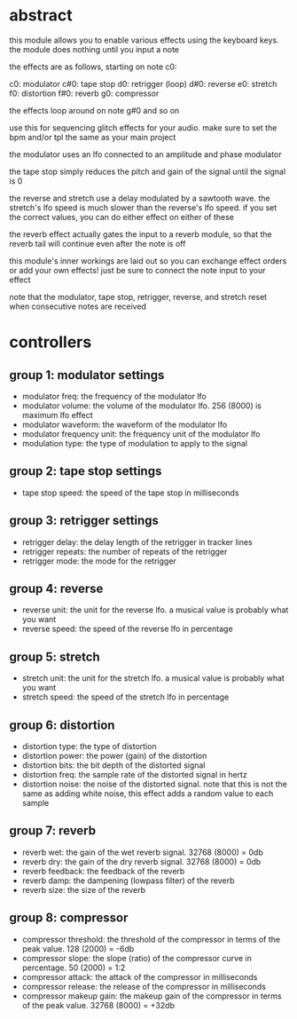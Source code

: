 # abstract

this module allows you to enable various effects using the keyboard keys. the module does nothing until you input a note

the effects are as follows, starting on note c0:

c0: modulator
c#0: tape stop
d0: retrigger (loop)
d#0: reverse
e0: stretch
f0: distortion
f#0: reverb
g0: compressor

the effects loop around on note g#0 and so on

use this for sequencing glitch effects for your audio. make sure to set the bpm and/or tpl the same as your main project

the modulator uses an lfo connected to an amplitude and phase modulator

the tape stop simply reduces the pitch and gain of the signal until the signal is 0

the reverse and stretch use a delay modulated by a sawtooth wave. the stretch's lfo speed is much slower than the reverse's lfo speed. if you set the correct values, you can do either effect on either of these

the reverb effect actually gates the input to a reverb module, so that the reverb tail will continue even after the note is off

this module's inner workings are laid out so you can exchange effect orders or add your own effects! just be sure to connect the note input to your effect

note that the modulator, tape stop, retrigger, reverse, and stretch reset when consecutive notes are received

# controllers

## group 1: modulator settings

- modulator freq: the frequency of the modulator lfo
- modulator volume: the volume of the modulator lfo. 256 (8000) is maximum lfo effect
- modulator waveform: the waveform of the modulator lfo
- modulator frequency unit: the frequency unit of the modulator lfo
- modulation type: the type of modulation to apply to the signal

## group 2: tape stop settings

- tape stop speed: the speed of the tape stop in milliseconds

## group 3: retrigger settings

- retrigger delay: the delay length of the retrigger in tracker lines
- retrigger repeats: the number of repeats of the retrigger
- retrigger mode: the mode for the retrigger

## group 4: reverse

- reverse unit: the unit for the reverse lfo. a musical value is probably what you want
- reverse speed: the speed of the reverse lfo in percentage

## group 5: stretch

- stretch unit: the unit for the stretch lfo. a musical value is probably what you want
- stretch speed: the speed of the stretch lfo in percentage

## group 6: distortion

- distortion type: the type of distortion
- distortion power: the power (gain) of the distortion
- distortion bits: the bit depth of the distorted signal
- distortion freq: the sample rate of the distorted signal in hertz
- distortion noise: the noise of the distorted signal. note that this is not the same as adding white noise, this effect adds a random value to each sample

## group 7: reverb

- reverb wet: the gain of the wet reverb signal. 32768 (8000) = 0db
- reverb dry: the gain of the dry reverb signal. 32768 (8000) = 0db
- reverb feedback: the feedback of the reverb
- reverb damp: the dampening (lowpass filter) of the reverb
- reverb size: the size of the reverb

## group 8: compressor

- compressor threshold: the threshold of the compressor in terms of the peak value. 128 (2000) = -6db
- compressor slope: the slope (ratio) of the compressor curve in percentage. 50 (2000) = 1:2
- compressor attack: the attack of the compressor in milliseconds
- compressor release: the release of the compressor in milliseconds
- compressor makeup gain: the makeup gain of the compressor in terms of the peak value. 32768 (8000) = +32db

